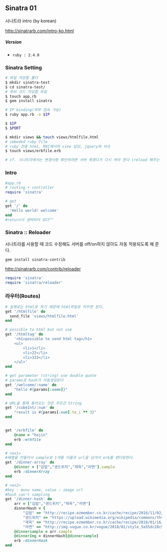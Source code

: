 ## Sinatra 01 

시나트라 intro (by korean)

http://sinatrarb.com/intro-ko.html



##### Version

- `ruby : 2.4.0`



### Sinatra Setting

```bash
# 파일 저장할 폴더
$ mkdir sinatra-test
$ cd sinatra-test/
# 루비 코드 작성할 파일
$ touch app.rb
$ gem install sinatra

# IP binding(외부 접속 가능)
$ ruby app.rb -o $IP

$ $IP
$ $PORT

$ mkdir views && touch views/htmlfile.html
# imbeded ruby file 
# ruby 전용 html, MVC에서의 view 담당, jquery와 비슷
$ touch views/erbfile.erb

# cf. 시나트라에서는 변경사항 확인하려면 서버 죽였다가 다시 켜야 한다 (reload 해주는 것 따로 있다)
```



### Intro

```ruby
#app.rb
# routing + controller
require 'sinatra'

# get
get '/' do
  'Hello world! welcome'
end
#return이 생략되어 있다^^
```



### Sinatra :: Reloader

시나트라를 사용할 때 코드 수정해도 서버를 off/on하지 않아도 자동 적용되도록 해 준다.

`gem install sinatra-contrib`

http://sinatrarb.com/contrib/reloader

```ruby
require 'sinatra'
require 'sinatra/reloader'
```



### 라우터(Routes)

```ruby
# 실제로는 html로 하기 때문에 html파일로 띄우면 된다.
get '/htmlfile' do
  send_file 'views/htmlfile.html'
end

# possible to html but not use
get '/htmltag' do
    '<h1>possible to send html tag</h1>
    <ul>
        <li>1</li>
        <li>22</li>
        <li>333</li>
    </ul>'
end

# get parameter (string) use double quote
# params로 hash가 자동생성된다
get '/welcome/:name' do
    "hello #{params[:name]}"
end

# URL을 통해 들어오는 것은 무조건 String 
get '/cubeInt/:num' do
    "result is #{params[:num].to_i ** 3}" 
end


get '/erbfile' do
	@name = "hojin"
    erb :erbfile
end

# <ex1>
#배열을 만들어서 sample로 1개를 이름과 url을 넘겨서 erb를 랜더링한다.
get '/dinner-array' do
    @dinner = ["김밥","샌드위치","제육","라면"].sample
    erb :dinnerArray
end

# <ex2>
#key : munu name, value : image url
#hash can't sampling
get '/dinner-hash' do
    arr = ["김밥","샌드위치","제육","라면"]
    dinnerHash = {
        "김밥" => "http://recipe.ezmember.co.kr/cache/recipe/2016/11/02/91ec3f6b07a3ebd7d282ccc57d7396b31.jpg", 
        "샌드위치" => "https://upload.wikimedia.org/wikipedia/commons/thumb/e/e6/BLT_sandwich_on_toast.jpg/220px-BLT_sandwich_on_toast.jpg",
        "제육" => "http://recipe.ezmember.co.kr/cache/recipe/2018/01/16/466b988c598541e0887051925d9c71841.jpg", 
        "라면" => "http://img.vogue.co.kr/vogue/2018/01/style_5a55dc28c936c.jpg"}
    @dinnersample = arr.sample
    @dinnerImg = dinnerHash[@dinnersample]
    erb :dinnerHash
end
```




